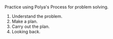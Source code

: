 Practice using Polya's Process for problem solving.
1. Understand the problem.
2. Make a plan.
3. Carry out the plan.
4. Looking back.